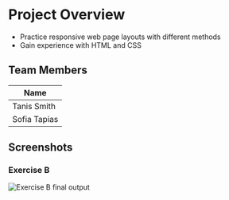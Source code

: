 # Project Overview

- Practice responsive web page layouts with different methods
- Gain experience with HTML and CSS

## Team Members

| Name          |
| ------------- |
| Tanis Smith   |
| Sofia Tapias  |

## Screenshots

### Exercise B
![Exercise B final output](./ExerciseB.gif)